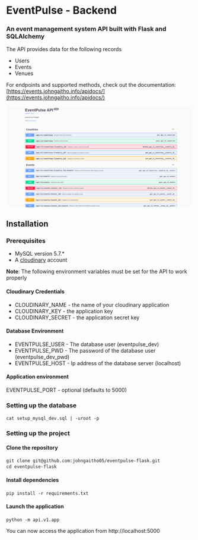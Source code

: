 # EventPulse - Backend
### An event management system API built with Flask and SQLAlchemy

The API provides data for the following records

- Users
- Events
- Venues

For endpoints and supported methods, check out the documentation: [https://events.johngaitho.info/apidocs/](https://events.johngaitho.info/apidocs/)

![Photo](static/eventpulse.png)

## Installation

### Prerequisites
- MySQL version 5.7.*
- A [cloudinary](https://cloudinary.com/) account


**Note**: The following environment variables must be set for the API to work properly

#### Cloudinary Credentials
- CLOUDINARY_NAME - the name of your cloudinary application
- CLOUDINARY_KEY - the application key
- CLOUDINARY_SECRET - the application secret key

#### Database Environment
- EVENTPULSE_USER - The database user (eventpulse_dev)
- EVENTPULSE_PWD - The password of the database user (eventpulse_dev_pwd)
- EVENTPULSE_HOST - Ip address of the database server (localhost)

#### Application environment
EVENTPULSE_PORT - optional (defaults to 5000)

### Setting up the database
```shell
cat setup_mysql_dev.sql | -uroot -p
```

### Setting up the project
#### Clone the repository
```shell
git clone git@github.com:johngaitho05/eventpulse-flask.git
cd eventpulse-flask
```

#### Install dependencies
```shell
pip install -r requirements.txt
```

#### Launch the application
```shell
python -m api.v1.app
```

You can now access the application from http://localhost:5000